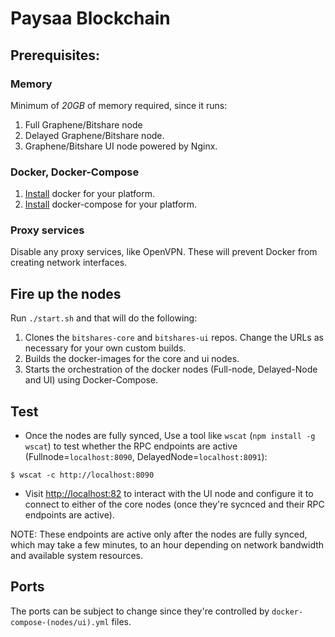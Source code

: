 # Paysaa Blockchain

## Prerequisites:

### Memory
Minimum of *20GB* of memory required, since it runs:
1. Full Graphene/Bitshare node
2. Delayed Graphene/Bitshare node.
3. Graphene/Bitshare UI node powered by Nginx.

### Docker, Docker-Compose

1. [Install](https://docs.docker.com/install/linux/docker-ce/ubuntu/) docker for your platform.
2. [Install](https://docs.docker.com/compose/install/) docker-compose for your platform.

### Proxy services
Disable any proxy services, like OpenVPN. These will prevent Docker from creating network interfaces.

## Fire up the nodes

Run `./start.sh` and that will do the following:
1. Clones the `bitshares-core` and `bitshares-ui` repos. Change the URLs as necessary for your own custom builds.
2. Builds the docker-images for the core and ui nodes.
3. Starts the orchestration of the docker nodes (Full-node, Delayed-Node and UI) using Docker-Compose.

## Test
* Once the nodes are fully synced, Use a tool like `wscat` (`npm install -g wscat`) to test whether the RPC endpoints are active (Fullnode=`localhost:8090`, DelayedNode=`localhost:8091`):
```
$ wscat -c http://localhost:8090
```
* Visit [http://localhost:82](http://localhost:82) to interact with the UI node and configure it to connect to either of the core nodes (once they're sycnced and their RPC endpoints are active).

NOTE: These endpoints are active only after the nodes are fully synced, which may take a few minutes, to an hour depending on network bandwidth and available system resources.

## Ports
The ports can be subject to change since they're controlled by `docker-compose-(nodes/ui).yml` files.	
